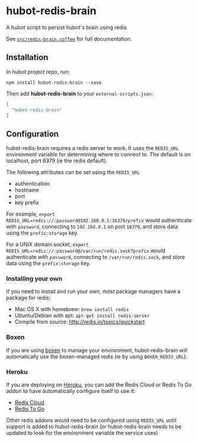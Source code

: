 # hubot-redis-brain

A hubot script to persist hubot's brain using redis

See [`src/redis-brain.coffee`](src/redis-brain.coffee) for full documentation.

## Installation

In hubot project repo, run:

`npm install hubot-redis-brain --save`

Then add **hubot-redis-brain** to your `external-scripts.json`:

```json
[
  "hubot-redis-brain"
]
```

## Configuration

hubot-redis-brain requires a redis server to work. It uses the `REDIS_URL` environment variable for determining
where to connect to. The default is on localhost, port 6379 (ie the redis default).

The following attributes can be set using the `REDIS_URL`

* authentication
* hostname
* port
* key prefix

For example, `export REDIS_URL=redis://:password@192.168.0.1:16379/prefix` would
authenticate with `password`, connecting to `192.168.0.1` on port `16379`, and store
data using the `prefix:storage` key.

For a UNIX domain socket, `export REDIS_URL=redis://:password@/var/run/redis.sock?prefix` would authenticate with `password`, connecting to `/var/run/redis.sock`, and store data using the `prefix:storage` key.

### Installing your own

If you need to install and
run your own, most package managers have a package for redis:

* Mac OS X with homebrew: `brew install redis`
* Ubuntu/Debian with apt: `apt-get install redis-server`
* Compile from source: http://redis.io/topics/quickstart

### Boxen

If you are using [boxen](https://boxen.github.com/) to manage your environment,
hubot-redis-brain will automatically use the boxen-managed redis (ie by using `BOXEN_REDIS_URL`).


### Heroku

If you are deploying on [Heroku](https://www.heroku.com/), you can add the
Redis Cloud or Redis To Go addon to have automatically configure itself to use it:

* [Redis Cloud](https://addons.heroku.com/rediscloud)
* [Redis To Go](https://addons.heroku.com/redistogo)


Other redis addons would need to be configured using `REDIS_URL` until support
is added to hubot-redis-brain (or hubot-redis-brain needs to be updated to look
  for the environment variable the service uses)
